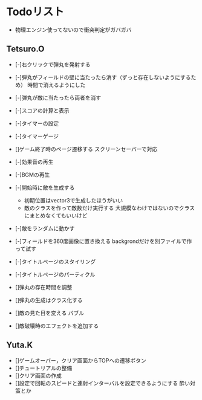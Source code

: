 # Todoリスト

- 物理エンジン使ってないので衝突判定がガバガバ

## Tetsuro.O
- [-]右クリックで弾丸を発射する
- [-]弾丸がフィールドの壁に当たったら消す（ずっと存在しないようにするため）
時間で消えるようにした
- [-]弾丸が敵に当たったら両者を消す
- [-]スコアの計算と表示
- [-]タイマーの設定
- [-]タイマーゲージ
- []ゲーム終了時のページ遷移する
スクリーンセーバーで対応
- [-]効果音の再生
- [-]BGMの再生
- [-]開始時に敵を生成する
    - 初期位置はvector3で生成したほうがいい
    - 敵のクラスを作って敵数だけ実行する
    大規模なわけではないのでクラスにまとめなくてもいいけど
- [-]敵をランダムに動かす
- [-]フィールドを360度画像に置き換える
backgrondだけを別ファイルで作って試す
- [-]タイトルページのスタイリング
- [-]タイトルページのパーティクル

- []弾丸の存在時間を調整

- []弾丸の生成はクラス化する

- []敵の見た目を変える
バブル
- []敵破壊時のエフェクトを追加する






## Yuta.K
- []ゲームオーバー，クリア画面からTOPへの遷移ボタン
- []チュートリアルの整備
- []クリア画面の作成
- []設定で回転のスピードと連射インターバルを設定できるようにする
酔い対策とか